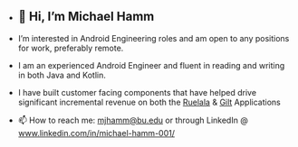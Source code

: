 - 👋 Hi, I’m Michael Hamm
  --
- I’m interested in Android Engineering roles and am open to any positions for work, preferably remote.
- I am an experienced Android Engineer and fluent in reading and writing in both Java and Kotlin.

- I have built customer facing components that have helped drive significant incremental revenue on both the [Ruelala](https://play.google.com/store/apps/details?id=com.retailconvergence.ruelala) & [Gilt](https://play.google.com/store/apps/details?id=com.gilt.android) Applications
- 📫 How to reach me: mjhamm@bu.edu or through LinkedIn @ www.linkedin.com/in/michael-hamm-001/

<!---
mjhamm/mjhamm is a ✨ special ✨ repository because its `README.md` (this file) appears on your GitHub profile.
You can click the Preview link to take a look at your changes.
--->
